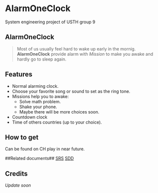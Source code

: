# AlarmOneClock
System engineering project of USTH group 9 
## AlarmOneClock ##

>Most of us usually feel hard to wake up early in the mornig. **AlarmOneClock** 
provide alarm with *Mission* to make you awake and hardly go to sleep again. 

## Features ##

- Normal alarming clock.
- Choose your favorite song or sound to set as the ring tone.
- Missions help you to awake:
	* Solve math problem.
	* Shake your phone.
	* Maybe there will be more choices soon.
- Countdown clock 
- Time of others countries (up to your choice).

## How to get  ##
Can be found on CH play in near future. 

##Related documents##
[SRS](https://docs.google.com/document/d/18FnDyLv0YIAUWulMwzdPrGxcru3bg4rtsX-3uriw328/edit)
[SDD](https://docs.google.com/document/d/1bGcOB950tOYoCmnpiNcFT7yY9jlH64R8OOp7k-9uFHw/edit)

## Credits ##

*Update soon*
